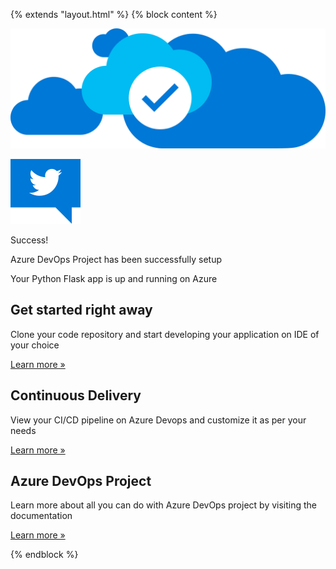 {% extends "layout.html" %} {% block content %}

![](../static/img/successCloudNew.svg)

[![](../static/img/tweetThis.svg)](http://twitter.com/intent/tweet/?text=I%20just%20created%20a%20new%20Python%20Flask%20website%20on%20Azure%20using%20Azure%20DevOps%20Project&hashtags=AzureDevOpsProject%2CVSTS%20%40Azure%20%40VSTS)

Success!

Azure DevOps Project has been successfully setup

Your Python Flask app is up and running on Azure

Get started right away
----------------------

Clone your code repository and start developing your application on IDE of your choice

<a href="https://go.microsoft.com/fwlink/?linkid=862409" class="btn btn-default">Learn more »</a>

Continuous Delivery
-------------------

View your CI/CD pipeline on Azure Devops and customize it as per your needs

<a href="https://go.microsoft.com/fwlink/?linkid=862410" class="btn btn-default">Learn more »</a>

Azure DevOps Project
--------------------

Learn more about all you can do with Azure DevOps project by visiting the documentation

<a href="https://go.microsoft.com/fwlink/?linkid=862126" class="btn btn-default">Learn more »</a>

{% endblock %}
